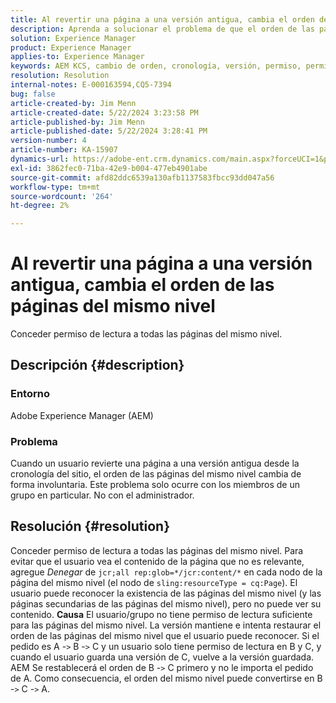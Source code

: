 ```yaml
---
title: Al revertir una página a una versión antigua, cambia el orden de las páginas del mismo nivel
description: Aprenda a solucionar el problema de que el orden de las páginas del mismo nivel cambia de forma involuntaria cuando un usuario revierte una página a una versión antigua desde la cronología del sitio.
solution: Experience Manager
product: Experience Manager
applies-to: Experience Manager
keywords: AEM KCS, cambio de orden, cronología, versión, permiso, permisos, Adobe Experience Manager, página del mismo nivel, revertir, resolución de problemas
resolution: Resolution
internal-notes: E-000163594,CQ5-7394
bug: false
article-created-by: Jim Menn
article-created-date: 5/22/2024 3:23:58 PM
article-published-by: Jim Menn
article-published-date: 5/22/2024 3:28:41 PM
version-number: 4
article-number: KA-15907
dynamics-url: https://adobe-ent.crm.dynamics.com/main.aspx?forceUCI=1&pagetype=entityrecord&etn=knowledgearticle&id=ad7ff04c-4f18-ef11-9f8a-6045bd006268
exl-id: 3862fec0-71ba-42e9-b004-477eb4901abe
source-git-commit: afd82ddc6539a130afb1137583fbcc93dd047a56
workflow-type: tm+mt
source-wordcount: '264'
ht-degree: 2%

---
```


# Al revertir una página a una versión antigua, cambia el orden de las páginas del mismo nivel


Conceder permiso de lectura a todas las páginas del mismo nivel.

## Descripción {#description}


### <b>Entorno</b>

Adobe Experience Manager (AEM)



### <b>Problema</b>

Cuando un usuario revierte una página a una versión antigua desde la cronología del sitio, el orden de las páginas del mismo nivel cambia de forma involuntaria. Este problema solo ocurre con los miembros de un grupo en particular. No con el administrador.


## Resolución {#resolution}


Conceder permiso de lectura a todas las páginas del mismo nivel. Para evitar que el usuario vea el contenido de la página que no es relevante, agregue *Denegar* de `jcr;all rep:glob=*/jcr:content/*` en cada nodo de la página del mismo nivel (el nodo de `sling:resourceType = cq:Page`). El usuario puede reconocer la existencia de las páginas del mismo nivel (y las páginas secundarias de las páginas del mismo nivel), pero no puede ver su contenido.
<b>Causa</b>
El usuario/grupo no tiene permiso de lectura suficiente para las páginas del mismo nivel. La versión mantiene e intenta restaurar el orden de las páginas del mismo nivel que el usuario puede reconocer. Si el pedido es A -`>`  B -`>`  C y un usuario solo tiene permiso de lectura en B y C, y cuando el usuario guarda una versión de C, vuelve a la versión guardada. AEM Se restablecerá el orden de B -`>`  C primero y no le importa el pedido de A. Como consecuencia, el orden del mismo nivel puede convertirse en B -`>`  C -`>`  A.
